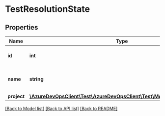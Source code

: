 # TestResolutionState

## Properties
Name | Type | Description | Notes
------------ | ------------- | ------------- | -------------
**id** | **int** | Test Resolution state Id. | [optional] 
**name** | **string** | Test Resolution State Name. | [optional] 
**project** | [**\AzureDevOpsClient\Test\AzureDevOpsClient\Test\Model\ShallowReference**](ShallowReference.md) |  | [optional] 

[[Back to Model list]](../README.md#documentation-for-models) [[Back to API list]](../README.md#documentation-for-api-endpoints) [[Back to README]](../README.md)


